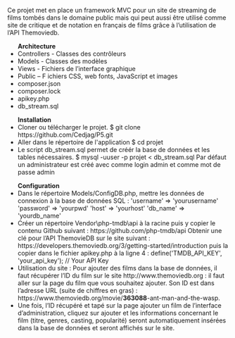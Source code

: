 Ce projet met en place un framework MVC pour un site de streaming de films tombés dans le domaine public mais qui peut aussi être utilisé comme site de critique et de notation en français de films grâce à l’utilisation de l’API Themoviedb.

<ul><strong>Architecture</strong>
<br>
<li>Controllers - Classes des contrôleurs</li>
<li>Models - Classes des modèles</li>
<li>Views - Fichiers de l’interface graphique</li>
<li>Public – F ichiers CSS, web fonts, JavaScript et images</li>
<li>composer.json</li>
<li>composer.lock</li>
<li>apikey.php</li>
<li>db_stream.sql</li>
</ul>

<ul><strong>Installation</strong>
<br>
<li>Cloner ou télécharger le projet.
$ git clone https://github.com/Cedjag/P5.git</li>
<li>Aller dans le répertoire de l'application
$ cd projet</li>

<li>Le script db_stream.sql permet de créér la base de données et les tables nécessaires.
$ mysql -uuser -p projet < db_stream.sql
Par défaut un administrateur est créé avec comme login admin et comme mot de passe admin</li>
</ul>

<ul><strong>Configuration</strong><br>
<li>Dans le répertoire Models/ConfigDB.php, mettre les données de connexion à la base de données SQL : 	'username' => 'yourusername'
			'password' => 'yourpwd'
			'host' => 'yourhost'
			'db_name' => 'yourdb_name'
</li>
            
<li>Créer un répertoire Vendor\php-tmdb\api à la racine puis y copier le contenu Github suivant : https://github.com/php-tmdb/api
Obtenir une clé pour l’API ThemovieDB sur le site suivant : https://developers.themoviedb.org/3/getting-started/introduction puis la copier dans le fichier apikey.php à la ligne 4 : 
define('TMDB_API_KEY', 'your_api_key'); // Your API Key</li>

<li>Utilisation du site : Pour ajouter des films dans la base de données, il faut récupérer l’ID du film sur le site http://www.themoviedb.org : il faut aller sur la page du film que vous souhaitez ajouter. Son ID est dans l’adresse URL (suite de chiffres en gras) : https://www.themoviedb.org/movie/<strong>363088</strong>-ant-man-and-the-wasp.</li>

<li>Une fois, l’ID récupéré et tapé sur la page ajouter un film de l’interface d’administration, cliquez sur ajouter et les informations concernant le film (titre, genres, casting, popularité) seront automatiquement insérées dans la base de données et seront affichés sur le site.</li>
</ul>
